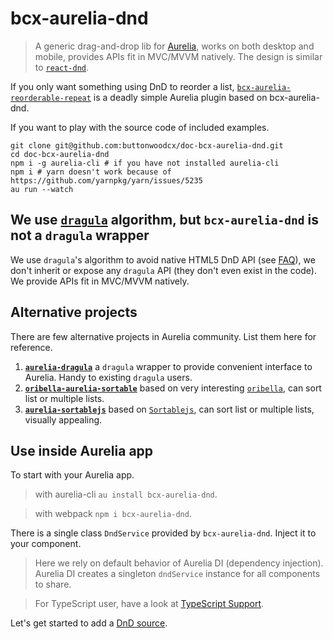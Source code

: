 # bcx-aurelia-dnd

> A generic drag-and-drop lib for [Aurelia](https://aurelia.io), works on both desktop and mobile, provides APIs fit in MVC/MVVM natively. The design is similar to [`react-dnd`](http://react-dnd.github.io/react-dnd/).

If you only want something using DnD to reorder a list, [`bcx-aurelia-reorderable-repeat`](#/reorderable-repeat) is a deadly simple Aurelia plugin based on bcx-aurelia-dnd.

If you want to play with the source code of included examples.

```
git clone git@github.com:buttonwoodcx/doc-bcx-aurelia-dnd.git
cd doc-bcx-aurelia-dnd
npm i -g aurelia-cli # if you have not installed aurelia-cli
npm i # yarn doesn't work because of https://github.com/yarnpkg/yarn/issues/5235
au run --watch
```

## We use [`dragula`](https://bevacqua.github.io/dragula/) algorithm, but `bcx-aurelia-dnd` is not a `dragula` wrapper

We use `dragula`'s algorithm to avoid native HTML5 DnD API (see [FAQ](#/faq)), we don't inherit or expose any `dragula` API (they don't even exist in the code). We provide APIs fit in MVC/MVVM natively.

## Alternative projects

There are few alternative projects in Aurelia community. List them here for reference.

1. **[`aurelia-dragula`](https://github.com/michaelmalonenz/aurelia-dragula)** a `dragula` wrapper to provide convenient interface to Aurelia. Handy to existing `dragula` users.
2. **[`oribella-aurelia-sortable`](https://github.com/oribella/aurelia-sortable)** based on very interesting [`oribella`](https://github.com/oribella/oribella), can sort list or multiple lists.
3. **[`aurelia-sortablejs`](https://github.com/eriklieben/aurelia-sortablejs)** based on [`Sortablejs`](https://github.com/rubaxa/Sortable), can sort list or multiple lists, visually appealing.

## Use inside Aurelia app

To start with your Aurelia app.

> with aurelia-cli `au install bcx-aurelia-dnd`.

> with webpack `npm i bcx-aurelia-dnd`.

There is a single class `DndService` provided by `bcx-aurelia-dnd`. Inject it to your component.

<div><code-viewer value="import {inject} from 'aurelia-framework';
import {DndService} from 'bcx-aurelia-dnd';

@inject(DndService)
export class YourComponent {
  constructor(dndService) {
    this.dndService = dndService;
  }
}" mode="js"></code-viewer></div>

> Here we rely on default behavior of Aurelia DI (dependency injection). Aurelia DI creates a singleton `dndService` instance for all components to share.

> For TypeScript user, have a look at [TypeScript Support](#/typescript-support).

Let's get started to add a [DnD source](#/dnd-source).

